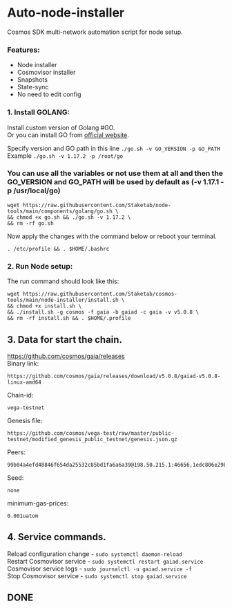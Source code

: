 # Auto-node-installer
Cosmos SDK multi-network automation script for node setup.  
### Features:  
- Node installer
- Cosmovisor installer
- Snapshots
- State-sync
- No need to edit config

### 1. Install GOLANG:
Install custom version of Golang #GO.  
Or you can install GO from [official website](https://golang.org/doc/install).  

Specify version and GO path in this line `./go.sh -v GO_VERSION -p GO_PATH`  
Example `./go.sh -v 1.17.2 -p /root/go`  

### You can use all the variables or not use them at all and then the GO_VERSION and GO_PATH will be used by default as (-v 1.17.1 -p /usr/local/go)  

```
wget https://raw.githubusercontent.com/Staketab/node-tools/main/components/golang/go.sh \
&& chmod +x go.sh && ./go.sh -v 1.17.2 \
&& rm -rf go.sh
```
Now apply the changes with the command below or reboot your terminal.  
```
. /etc/profile && . $HOME/.bashrc
```

### 2. Run Node setup:
The run command should look like this:
```
wget https://raw.githubusercontent.com/Staketab/cosmos-tools/main/node-installer/install.sh \
&& chmod +x install.sh \
&& ./install.sh -g cosmos -f gaia -b gaiad -c gaia -v v5.0.8 \
&& rm -rf install.sh && . $HOME/.profile
```

## 3. Data for start the chain. 
https://github.com/cosmos/gaia/releases  
Binary link:
```
https://github.com/cosmos/gaia/releases/download/v5.0.8/gaiad-v5.0.8-linux-amd64
```
Chain-id:
```
vega-testnet
```  
Genesis file:
```
https://github.com/cosmos/vega-test/raw/master/public-testnet/modified_genesis_public_testnet/genesis.json.gz
```
Peers:
```
99b04a4efd48846f654da25532c85bd1fa6a6a39@198.50.215.1:46656,1edc806e29bfb380dc0298ce4fded8e3e8554e2a@198.50.215.1:36656,66a9e52e207c8257b791ff714d29100813e2fa00@143.244.151.9:26656
```
Seed:
```
none
```
minimum-gas-prices:
```
0.001uatom
```

## 4. Service commands.
Reload configuration change - `sudo systemctl daemon-reload`  
Restart Cosmovisor service - `sudo systemctl restart gaiad.service`  
Cosmovisor service logs - `sudo journalctl -u gaiad.service -f`  
Stop Cosmovisor service - `sudo systemctl stop gaiad.service`  

## DONE
